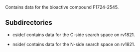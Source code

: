 Contains data for the bioactive compound F1724-2545.

## Subdirectories

- cside/ contains data for the C-side search space on rv1821.

- nside/ contains data for the N-side search space on rv1821.

